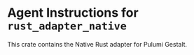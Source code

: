 # Agent Instructions for `rust_adapter_native`

This crate contains the Native Rust adapter for Pulumi Gestalt.
